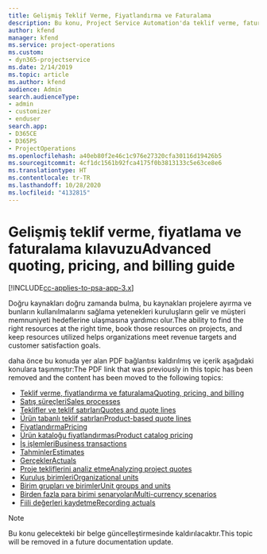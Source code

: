 ```yaml
---
title: Gelişmiş Teklif Verme, Fiyatlandırma ve Faturalama
description: Bu konu, Project Service Automation'da teklif verme, faturalama ve fiyatlandırma hakkında bilgiler sağlar.
author: kfend
manager: kfend
ms.service: project-operations
ms.custom:
- dyn365-projectservice
ms.date: 2/14/2019
ms.topic: article
ms.author: kfend
audience: Admin
search.audienceType:
- admin
- customizer
- enduser
search.app:
- D365CE
- D365PS
- ProjectOperations
ms.openlocfilehash: a40eb80f2e46c1c976e27320cfa30116d19426b5
ms.sourcegitcommit: 4cf1dc1561b92fca4175f0b3813133c5e63ce8e6
ms.translationtype: HT
ms.contentlocale: tr-TR
ms.lasthandoff: 10/28/2020
ms.locfileid: "4132815"
---
```

# <a name="advanced-quoting-pricing-and-billing-guide"></a><span data-ttu-id="3caa1-103">Gelişmiş teklif verme, fiyatlama ve faturalama kılavuzu</span><span class="sxs-lookup"><span data-stu-id="3caa1-103">Advanced quoting, pricing, and billing guide</span></span>

[!INCLUDE[cc-applies-to-psa-app-3.x](../../includes/cc-applies-to-psa-app-3x.md)]

<span data-ttu-id="3caa1-104">Doğru kaynakları doğru zamanda bulma, bu kaynakları projelere ayırma ve bunların kullanılmalarını sağlama yetenekleri kuruluşların gelir ve müşteri memnuniyeti hedeflerine ulaşmasına yardımcı olur.</span><span class="sxs-lookup"><span data-stu-id="3caa1-104">The ability to find the right resources at the right time, book those resources on projects, and keep resources utilized helps organizations meet revenue targets and customer satisfaction goals.</span></span> 

<span data-ttu-id="3caa1-105">daha önce bu konuda yer alan PDF bağlantısı kaldırılmış ve içerik aşağıdaki konulara taşınmıştır:</span><span class="sxs-lookup"><span data-stu-id="3caa1-105">The PDF link that was previously in this topic has been removed and the content has been moved to the following topics:</span></span>

- [<span data-ttu-id="3caa1-106">Teklif verme, fiyatlandırma ve faturalama</span><span class="sxs-lookup"><span data-stu-id="3caa1-106">Quoting, pricing, and billing</span></span>](../quote-bill-price.md)
- [<span data-ttu-id="3caa1-107">Satış süreçleri</span><span class="sxs-lookup"><span data-stu-id="3caa1-107">Sales processes</span></span>](../basic-sales-process.md)
- [<span data-ttu-id="3caa1-108">Teklifler ve teklif satırları</span><span class="sxs-lookup"><span data-stu-id="3caa1-108">Quotes and quote lines</span></span>](../basic-quote-lines.md)
- [<span data-ttu-id="3caa1-109">Ürün tabanlı teklif satırları</span><span class="sxs-lookup"><span data-stu-id="3caa1-109">Product-based quote lines</span></span>](../product-based-quote-lines.md)
- [<span data-ttu-id="3caa1-110">Fiyatlandırma</span><span class="sxs-lookup"><span data-stu-id="3caa1-110">Pricing</span></span>](../basic-pricing.md)
- [<span data-ttu-id="3caa1-111">Ürün kataloğu fiyatlandırması</span><span class="sxs-lookup"><span data-stu-id="3caa1-111">Product catalog pricing</span></span>](../product-catalog-pricing.md)
- [<span data-ttu-id="3caa1-112">İş işlemleri</span><span class="sxs-lookup"><span data-stu-id="3caa1-112">Business transactions</span></span>](../basic-business-transactions.md)
- [<span data-ttu-id="3caa1-113">Tahminler</span><span class="sxs-lookup"><span data-stu-id="3caa1-113">Estimates</span></span>](../estimates.md)
- [<span data-ttu-id="3caa1-114">Gerçekler</span><span class="sxs-lookup"><span data-stu-id="3caa1-114">Actuals</span></span>](../actuals.md)
- [<span data-ttu-id="3caa1-115">Proje tekliflerini analiz etme</span><span class="sxs-lookup"><span data-stu-id="3caa1-115">Analyzing project quotes</span></span>](../basic-analyzing-quotes.md)
- [<span data-ttu-id="3caa1-116">Kuruluş birimleri</span><span class="sxs-lookup"><span data-stu-id="3caa1-116">Organizational units</span></span>](../advanced-organizational.md)
- [<span data-ttu-id="3caa1-117">Birim grupları ve birimler</span><span class="sxs-lookup"><span data-stu-id="3caa1-117">Unit groups and units</span></span>](../advanced-units.md)
- [<span data-ttu-id="3caa1-118">Birden fazla para birimi senaryoları</span><span class="sxs-lookup"><span data-stu-id="3caa1-118">Multi-currency scenarios</span></span>](../advanced-currency.md)
- [<span data-ttu-id="3caa1-119">Fiili değerleri kaydetme</span><span class="sxs-lookup"><span data-stu-id="3caa1-119">Recording actuals</span></span>](../advanced-actuals.md)

> [!NOTE]
> <span data-ttu-id="3caa1-120">Bu konu gelecekteki bir belge güncelleştirmesinde kaldırılacaktır.</span><span class="sxs-lookup"><span data-stu-id="3caa1-120">This topic will be removed in a future documentation update.</span></span> 
